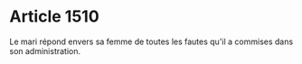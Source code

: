 # Article 1510

<p>Le mari répond envers sa femme de toutes les fautes qu'il a commises dans son administration.</p>
